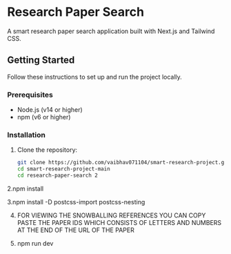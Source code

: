 # Research Paper Search

A smart research paper search application built with Next.js and Tailwind CSS.

## Getting Started

Follow these instructions to set up and run the project locally.

### Prerequisites

- Node.js (v14 or higher)
- npm (v6 or higher)

### Installation

1. Clone the repository:

   ```sh
   git clone https://github.com/vaibhav071104/smart-research-project.git
   cd smart-research-project-main
   cd research-paper-search 2

2.npm install


3.npm install -D postcss-import postcss-nesting


4. FOR VIEWING THE SNOWBALLING REFERENCES YOU CAN COPY PASTE THE PAPER IDS WHICH CONSISTS OF LETTERS AND NUMBERS AT THE END OF THE URL OF THE PAPER 



4. npm run dev
